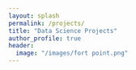 ```yaml
---
layout: splash
permalink: /projects/
title: "Data Science Projects"
author_profile: true
header:
  image: "/images/fort point.png"
---
```



